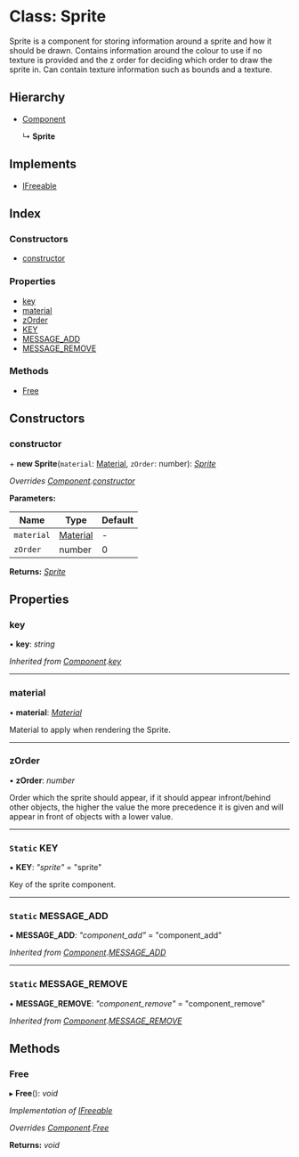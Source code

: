 
# Class: Sprite

Sprite is a component for storing information around a sprite
and how it should be drawn. Contains information around the
colour to use if no texture is provided and the z order for
deciding which order to draw the sprite in.
Can contain texture information such as bounds and a texture.

## Hierarchy

* [Component](component.md)

  ↳ **Sprite**

## Implements

* [IFreeable](../interfaces/ifreeable.md)

## Index

### Constructors

* [constructor](sprite.md#constructor)

### Properties

* [key](sprite.md#key)
* [material](sprite.md#material)
* [zOrder](sprite.md#zorder)
* [KEY](sprite.md#static-key)
* [MESSAGE_ADD](sprite.md#static-message_add)
* [MESSAGE_REMOVE](sprite.md#static-message_remove)

### Methods

* [Free](sprite.md#free)

## Constructors

###  constructor

\+ **new Sprite**(`material`: [Material](material.md), `zOrder`: number): *[Sprite](sprite.md)*

*Overrides [Component](component.md).[constructor](component.md#constructor)*

**Parameters:**

Name | Type | Default |
------ | ------ | ------ |
`material` | [Material](material.md) | - |
`zOrder` | number | 0 |

**Returns:** *[Sprite](sprite.md)*

## Properties

###  key

• **key**: *string*

*Inherited from [Component](component.md).[key](component.md#key)*

___

###  material

• **material**: *[Material](material.md)*

Material to apply when rendering the Sprite.

___

###  zOrder

• **zOrder**: *number*

Order which the sprite should appear, if it should appear infront/behind other
objects, the higher the value the more precedence it is given and will
appear in front of objects with a lower value.

___

### `Static` KEY

▪ **KEY**: *"sprite"* = "sprite"

Key of the sprite component.

___

### `Static` MESSAGE_ADD

▪ **MESSAGE_ADD**: *"component_add"* = "component_add"

*Inherited from [Component](component.md).[MESSAGE_ADD](component.md#static-message_add)*

___

### `Static` MESSAGE_REMOVE

▪ **MESSAGE_REMOVE**: *"component_remove"* = "component_remove"

*Inherited from [Component](component.md).[MESSAGE_REMOVE](component.md#static-message_remove)*

## Methods

###  Free

▸ **Free**(): *void*

*Implementation of [IFreeable](../interfaces/ifreeable.md)*

*Overrides [Component](component.md).[Free](component.md#free)*

**Returns:** *void*
